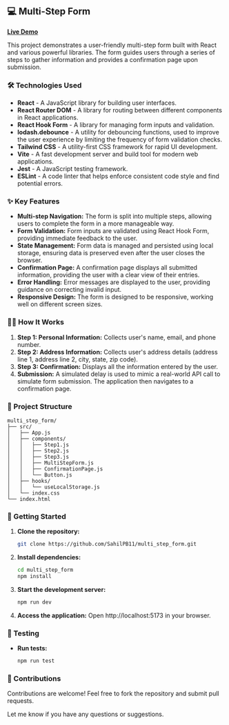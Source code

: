 ## 💻 Multi-Step Form

**[Live Demo](https://669106f345e0f11a5a4f236d--loquacious-crumble-64e07f.netlify.app/)**

This project demonstrates a user-friendly multi-step form built with React and various powerful libraries. The form guides users through a series of steps to gather information and provides a confirmation page upon submission.

### 🛠️ Technologies Used

- **React** - A JavaScript library for building user interfaces.
- **React Router DOM** - A library for routing between different components in React applications.
- **React Hook Form** - A library for managing form inputs and validation.
- **lodash.debounce** - A utility for debouncing functions, used to improve the user experience by limiting the frequency of form validation checks.
- **Tailwind CSS** - A utility-first CSS framework for rapid UI development.
- **Vite** - A fast development server and build tool for modern web applications.
- **Jest** - A JavaScript testing framework.
- **ESLint** - A code linter that helps enforce consistent code style and find potential errors.

### ✨ Key Features

- **Multi-step Navigation:** The form is split into multiple steps, allowing users to complete the form in a more manageable way.
- **Form Validation:** Form inputs are validated using React Hook Form, providing immediate feedback to the user.
- **State Management:** Form data is managed and persisted using local storage, ensuring data is preserved even after the user closes the browser.
- **Confirmation Page:** A confirmation page displays all submitted information, providing the user with a clear view of their entries.
- **Error Handling:** Error messages are displayed to the user, providing guidance on correcting invalid input.
- **Responsive Design:** The form is designed to be responsive, working well on different screen sizes.

### 🏃‍♀️ How It Works

1. **Step 1: Personal Information:** Collects user's name, email, and phone number.
2. **Step 2: Address Information:** Collects user's address details (address line 1, address line 2, city, state, zip code).
3. **Step 3: Confirmation:** Displays all the information entered by the user.
4. **Submission:** A simulated delay is used to mimic a real-world API call to simulate form submission. The application then navigates to a confirmation page.

### 📁 Project Structure

```
multi_step_form/
├── src/
│   ├── App.js
│   ├── components/
│   │   ├── Step1.js
│   │   ├── Step2.js
│   │   ├── Step3.js
│   │   ├── MultiStepForm.js
│   │   ├── ConfirmationPage.js
│   │   └── Button.js
│   ├── hooks/
│   │   └── useLocalStorage.js
│   └── index.css
└── index.html
```

### 🚀 Getting Started

1. **Clone the repository:**
   ```bash
   git clone https://github.com/SahilPB11/multi_step_form.git
   ```
2. **Install dependencies:**
   ```bash
   cd multi_step_form
   npm install
   ```
3. **Start the development server:**
   ```bash
   npm run dev
   ```
4. **Access the application:**
   Open http://localhost:5173 in your browser.

### 🧪 Testing

- **Run tests:**
  ```bash
  npm run test
  ```

### 🎉 Contributions

Contributions are welcome! Feel free to fork the repository and submit pull requests.

Let me know if you have any questions or suggestions.
